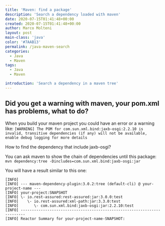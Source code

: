 ```yaml
---
title: 'Maven: find a package'
description: 'Search a dependency loaded with maven'
date: 2020-07-15T01:41:48+00:00
created: 2020-07-15T01:41:48+00:00
author: Marco Molteni
layout: post
main-class: 'java'
color: '#7AAB13'
permalink: /java-maven-search
categories:
  - Java
  - Maven
tags:
  - Java
  - Maven

introduction: 'Search a dependency in a maven tree'
---
```


## Did you get a warning with maven, your pom.xml has problems, what to do?

When you build your maven project you could have an error or a warning like:
`[WARNING] The POM for com.sun.xml.bind:jaxb-osgi:2.2.10 is invalid, transitive dependencies (if any) will not be available, enable debug logging for more details`

How to find the dependency that include jaxb-osgi?

You can ask maven to show the chain of dependencies until this package:
`mvn dependency:tree -Dincludes=com.sun.xml.bind:jaxb-osgi:jar`

You will have a result similar to this one:
```console
[INFO]
[INFO] --- maven-dependency-plugin:3.0.2:tree (default-cli) @ your-project-name ---
[INFO] your-project:SNAPSHOT
[INFO] \- io.rest-assured:rest-assured:jar:3.0.0:test
[INFO]    \- io.rest-assured:xml-path:jar:3.3.0:test
[INFO]       \- com.sun.xml.bind:jaxb-osgi:jar:2.2.10:test
[INFO] ------------------------------------------------------------------------
[INFO] Reactor Summary for your-project-name-SNAPSHOT:
```




